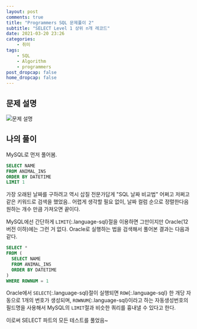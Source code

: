 ```yaml
---
layout: post
comments: true
title: "Programmers SQL 문제풀이 2"
subtitle: "SELECT Level 1 상위 n개 레코드"
date: 2021-03-20 23:26
categories:
    - 취미
tags:
    - SQL
    - Algorithm
    - programmers
post_dropcap: false
home_dropcap: false
---
```


## 문제 설명

![문제 설명](//cdn.jsdelivr.net/gh/selosele/selosele.github.io/assets/images/post/programmers-sql-59405_img01.png)

## 나의 풀이

MySQL로 먼저 풀어봄.

```sql
SELECT NAME
FROM ANIMAL_INS
ORDER BY DATETIME
LIMIT 1
```

가장 오래된 날짜를 구하려고 역시 삽질 전문가답게 "SQL 날짜 비교법" 어쩌고 저쩌고 같은 키워드로 검색을 했었음.. 어렵게 생각할 필요 없이, 날짜 컬럼 순으로 정렬한다음 원하는 개수 만큼 가져오면 끝이다.

MySQL에선 간단하게 ```LIMIT```{:.language-sql}절을 이용하면 그만이지만 Oracle(12버전 이하)에는 그런 거 없다. Oracle로 실행하는 법을 검색해서 풀어본 결과는 다음과 같다.

```sql
SELECT *
FROM (
  SELECT NAME
  FROM ANIMAL_INS
  ORDER BY DATETIME
)
WHERE ROWNUM = 1
```

Oracle에서 ```SELECT```{:.language-sql}절이 실행되면 ```ROW```{:.language-sql} 한 개당 자동으로 1개의 번호가 생성되며, ```ROWNUM```{:.language-sql}이라고 하는 자동생성번호의 필드명을 사용해서 MySQL의 ```LIMIT```절과 비슷한 쿼리를 흉내낼 수 있다고 한다.

이로써 SELECT 파트의 모든 테스트를 풀었음~